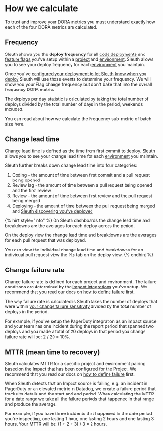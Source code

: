 # How we calculate

To trust and improve your DORA metrics you must understand exactly how each of the four DORA metrics are calculated.

## Frequency

Sleuth shows you the **deploy frequency** for all [code deployments](../modeling-your-deployments/code-deployments/) and [feature flags](../modeling-your-deployments/feature-flags.md) you've setup within a [project](../modeling-your-deployments/projects/) and [environment](../modeling-your-deployments/environment-support.md). Sleuth allows you to see your deploy frequency for each [environment](../modeling-your-deployments/environment-support.md) you maintain.‌

Once you've [configured your deployment to let Sleuth know when you deploy](../modeling-your-deployments/code-deployments/how-to-register-a-deploy.md) Sleuth will use those events to determine your frequency. We will show you your Flag change frequency but don't bake that into the overall frequency DORA metric.

The deploys per day statistic is calculated by taking the total number of deploys divided by the total number of days in the period, weekends included.

You can read about how we calculate the Frequency sub-metric of batch size [here](https://help.sleuth.io/accelerate-metrics/deploy-frequency#batch-size-breakdowns).

## Change lead time

Change lead time is defined as the time from first commit to deploy. Sleuth allows you to see your change lead time for each [environment](../modeling-your-deployments/environment-support.md) you maintain.‌&#x20;

Sleuth further breaks down change lead time into four categories:

1. Coding - the amount of time between first commit and a pull request being opened
2. Review lag - the amount of time between a pull request being opened and the first review
3. Review - the amount of time between first review and the pull request being merged
4. Deploying - the amount of time between the pull request being merged and [Sleuth discovering you've deployed](../modeling-your-deployments/code-deployments/how-to-register-a-deploy.md)

{% hint style="info" %}
On Sleuth dashboards the change lead time and breakdowns are the averages for each deploy across the period.&#x20;

On the deploy view the change lead time and breakdowns are the averages for each pull request that was deployed.

You can view the individual change lead time and breakdowns for an individual pull request view the `PRs` tab on the deploy view.
{% endhint %}

## Change failure rate

Change failure rate is defined for each project and environment. The failure conditions are determined by the [Impact integrations](../integrations-1/impact-sources/) you've setup. We recommend that you read our docs on [how to define failure](change-failure-rate.md) first.

The way failure rate is calculated is Sleuth takes the number of deploys that were within [your change failure sensitivity](https://help.sleuth.io/settings/project/details#advanced-settings) divided by the total number of deploys in the period.

For example, if you've setup the [PagerDuty integration](../integrations-1/incident-tracker-integrations/pagerduty.md#about-the-integration) as an impact source and your team has one incident during the report period that spanned two deploys and you made a total of 20 deploys in that period you change failure rate will be: 2 / 20 = 10%.

## MTTR (mean time to recovery)

Sleuth calculates MTTR for a specific project and environment pairing based on the Impact that has been configured for the Project. We recommend that you read our docs on [how to define failure](change-failure-rate.md) first.

When Sleuth detects that an Impact source is failing, e.g. an incident in PagerDuty or an elevated metric in Datadog, we create a failure period that tracks its details and the start and end period. When calculating the MTTR for a date range we take all the failure periods that happened in that range and produce the average.&#x20;

For example, if you have three incidents that happened in the date period you're inspecting, one lasting 1 hour, one lasting 2 hours and one lasting 3 hours. Your MTTR will be: (1 + 2 + 3) / 3 = 2 hours.



